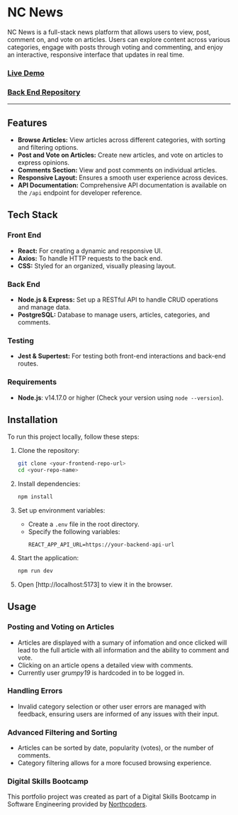
# NC News

NC News is a full-stack news platform that allows users to view, post, comment on, and vote on articles. Users can explore content across various categories, engage with posts through voting and commenting, and enjoy an interactive, responsive interface that updates in real time.

### [Live Demo](https://ncnewscb.netlify.app/)

### [Back End Repository](https://github.com/CallumBlejean/be-nc-news)

---

## Features

- **Browse Articles:** View articles across different categories, with sorting and filtering options.
- **Post and Vote on Articles:** Create new articles, and vote on articles to express opinions.
- **Comments Section:** View and post comments on individual articles.
- **Responsive Layout:** Ensures a smooth user experience across devices.
- **API Documentation:** Comprehensive API documentation is available on the `/api` endpoint for developer reference.

## Tech Stack

### Front End
- **React:** For creating a dynamic and responsive UI.
- **Axios:** To handle HTTP requests to the back end.
- **CSS:** Styled for an organized, visually pleasing layout.

### Back End
- **Node.js & Express:** Set up a RESTful API to handle CRUD operations and manage data.
- **PostgreSQL:** Database to manage users, articles, categories, and comments.
  
### Testing
- **Jest & Supertest:** For testing both front-end interactions and back-end routes.

### Requirements

- **Node.js**: v14.17.0 or higher (Check your version using `node --version`).

## Installation

To run this project locally, follow these steps:

1. Clone the repository:
    ```bash
    git clone <your-frontend-repo-url>
    cd <your-repo-name>
    ```

2. Install dependencies:
    ```bash
    npm install
    ```

3. Set up environment variables:
    - Create a `.env` file in the root directory.
    - Specify the following variables:
      ```plaintext
      REACT_APP_API_URL=https://your-backend-api-url
      ```

4. Start the application:
    ```bash
    npm run dev
    ```
5. Open [http://localhost:5173] to view it in the browser.

## Usage

### Posting and Voting on Articles
- Articles are displayed with a sumary of infomation and once clicked will lead to the full article with all information and the ability to comment and vote.
- Clicking on an article opens a detailed view with comments.
- Currently user *grumpy19* is hardcoded in to be logged in.

### Handling Errors
- Invalid category selection or other user errors are managed with feedback, ensuring users are informed of any issues with their input.

### Advanced Filtering and Sorting
- Articles can be sorted by date, popularity (votes), or the number of comments.
- Category filtering allows for a more focused browsing experience.

### Digital Skills Bootcamp

This portfolio project was created as part of a Digital Skills Bootcamp in Software Engineering provided by [Northcoders](https://northcoders.com/).
